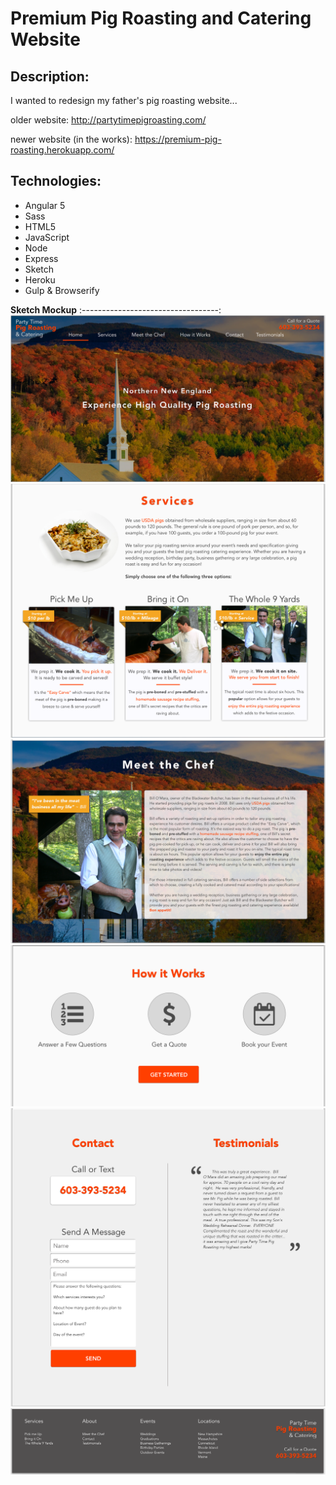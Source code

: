# Premium Pig Roasting and Catering Website

## Description:
I wanted to redesign my father's pig roasting website... 

older website: http://partytimepigroasting.com/

newer website (in the works): https://premium-pig-roasting.herokuapp.com/ 

## Technologies:
- Angular 5
- Sass
- HTML5
- JavaScript
- Node 
- Express
- Sketch
- Heroku
- Gulp & Browserify

**Sketch Mockup**
:----------------------------------:
![](/src/assets/images/pigroast-1.png)
![](/src/assets/images/pigroast-2.png)
![](/src/assets/images/pigroast-3.png)
![](/src/assets/images/pigroast-4.png)
![](/src/assets/images/pigroast-5.png)
![](/src/assets/images/pigroast-6.png)
